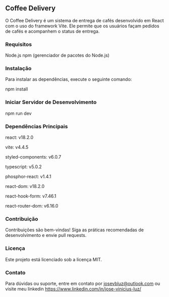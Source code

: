 ## Coffee Delivery

O Coffee Delivery é um sistema de entrega de cafés desenvolvido em React com o uso do framework Vite. Ele permite que os usuários façam pedidos de cafés e acompanhem o status de entrega.

### Requisitos
Node.js
npm (gerenciador de pacotes do Node.js)

### Instalação
Para instalar as dependências, execute o seguinte comando:

npm install

### Iniciar Servidor de Desenvolvimento

npm run dev

### Dependências Principais

react: v18.2.0

vite: v4.4.5

styled-components: v6.0.7

typescript: v5.0.2

phosphor-react: v1.4.1

react-dom: v18.2.0

react-hook-form: v7.46.1

react-router-dom: v6.16.0

### Contribuição
Contribuições são bem-vindas! Siga as práticas recomendadas de desenvolvimento e envie pull requests.

### Licença
Este projeto está licenciado sob a licença MIT.

### Contato
Para dúvidas ou suporte, entre em contato por josevbluz@outlook.com ou visite meu linkedin https://www.linkedin.com/in/jose-vinicius-luz/
